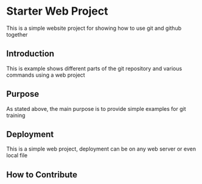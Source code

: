 # Starter Web Project

This is a simple website project for showing how to use git and github together

## Introduction

This is example shows different parts of the git repository and various commands using a web project

## Purpose

As stated above, the main purpose is to provide simple examples for git training

## Deployment

This is a simple web project, deployment can be on any web server or even local file


## How to Contribute
